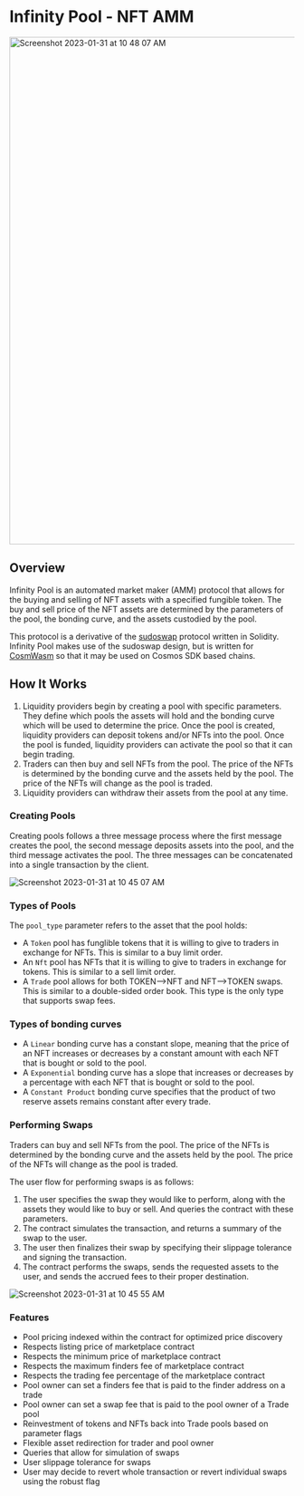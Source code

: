 # Infinity Pool - NFT AMM

<img width="896" alt="Screenshot 2023-01-31 at 10 48 07 AM" src="https://user-images.githubusercontent.com/6496257/215808478-7e9ef4f4-edaf-47d6-afc4-baadda383e59.png">


## Overview

Infinity Pool is an automated market maker (AMM) protocol that allows for the buying and selling of NFT assets with a specified fungible token. The buy and sell price of the NFT assets are determined by the parameters of the pool, the bonding curve, and the assets custodied by the pool.

This protocol is a derivative of the [sudoswap](https://github.com/sudoswap/lssvm) protocol written in Solidity. Infinity Pool makes use of the sudoswap design, but is written for [CosmWasm](https://github.com/CosmWasm/cosmwasm) so that it may be used on Cosmos SDK based chains.

## How It Works

1. Liquidity providers begin by creating a pool with specific parameters. They define which pools the assets will hold and the bonding curve which will be used to determine the price. Once the pool is created, liquidity providers can deposit tokens and/or NFTs into the pool. Once the pool is funded, liquidity providers can activate the pool so that it can begin trading.
2. Traders can then buy and sell NFTs from the pool. The price of the NFTs is determined by the bonding curve and the assets held by the pool. The price of the NFTs will change as the pool is traded.
3. Liquidity providers can withdraw their assets from the pool at any time.

### Creating Pools

Creating pools follows a three message process where the first message creates the pool, the second message deposits assets into the pool, and the third message activates the pool. The three messages can be concatenated into a single transaction by the client.

![Screenshot 2023-01-31 at 10 45 07 AM](https://user-images.githubusercontent.com/6496257/215807687-3dca764a-5178-4eb9-8503-7c360c5e0954.png)

### Types of Pools

The `pool_type` parameter refers to the asset that the pool holds:

- A `Token` pool has funglible tokens that it is willing to give to traders in exchange for NFTs. This is similar to a buy limit order.
- An `Nft` pool has NFTs that it is willing to give to traders in exchange for tokens. This is similar to a sell limit order.
- A `Trade` pool allows for both TOKEN-->NFT and NFT-->TOKEN swaps. This is similar to a double-sided order book. This type is the only type that supports swap fees.

### Types of bonding curves

- A `Linear` bonding curve has a constant slope, meaning that the price of an NFT increases or decreases by a constant amount with each NFT that is bought or sold to the pool.
- A `Exponential` bonding curve has a slope that increases or decreases by a percentage with each NFT that is bought or sold to the pool.
- A `Constant Product` bonding curve specifies that the product of two reserve assets remains constant after every trade.

### Performing Swaps

Traders can buy and sell NFTs from the pool. The price of the NFTs is determined by the bonding curve and the assets held by the pool. The price of the NFTs will change as the pool is traded.

The user flow for performing swaps is as follows:

1. The user specifies the swap they would like to perform, along with the assets they would like to buy or sell. And queries the contract with these parameters.
2. The contract simulates the transaction, and returns a summary of the swap to the user.
3. The user then finalizes their swap by specifying their slippage tolerance and signing the transaction.
4. The contract performs the swaps, sends the requested assets to the user, and sends the accrued fees to their proper destination.

![Screenshot 2023-01-31 at 10 45 55 AM](https://user-images.githubusercontent.com/6496257/215808047-0c848d90-539c-438f-a1cd-bcf396dafea6.png)

### Features

- Pool pricing indexed within the contract for optimized price discovery
- Respects listing price of marketplace contract
- Respects the minimum price of marketplace contract
- Respects the maximum finders fee of marketplace contract
- Respects the trading fee percentage of the marketplace contract
- Pool owner can set a finders fee that is paid to the finder address on a trade
- Pool owner can set a swap fee that is paid to the pool owner of a Trade pool
- Reinvestment of tokens and NFTs back into Trade pools based on parameter flags
- Flexible asset redirection for trader and pool owner
- Queries that allow for simulation of swaps
- User slippage tolerance for swaps
- User may decide to revert whole transaction or revert individual swaps using the robust flag
